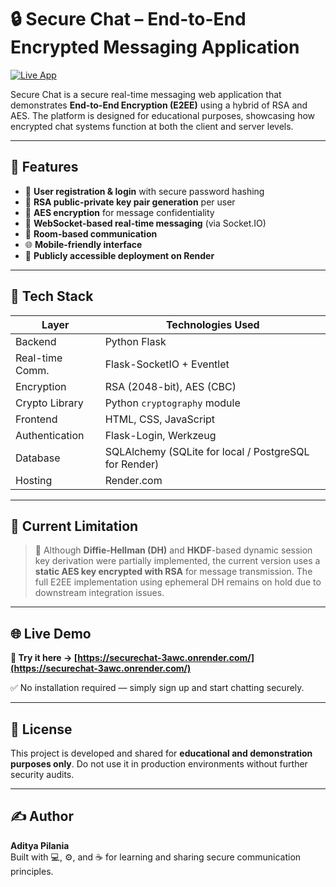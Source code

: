 # 🔒 Secure Chat – End-to-End Encrypted Messaging Application

[![Live App](https://img.shields.io/badge/Live%20Demo-SecureChat-blue?style=for-the-badge&logo=render)](https://securechat-3awc.onrender.com/)

Secure Chat is a secure real-time messaging web application that demonstrates **End-to-End Encryption (E2EE)** using a hybrid of RSA and AES. The platform is designed for educational purposes, showcasing how encrypted chat systems function at both the client and server levels.

---

## 📌 Features

- 🔐 **User registration & login** with secure password hashing
- 🔑 **RSA public-private key pair generation** per user
- 🧠 **AES encryption** for message confidentiality
- 📡 **WebSocket-based real-time messaging** (via Socket.IO)
- 🧾 **Room-based communication**
- 🌐 **Mobile-friendly interface**
- 🚀 **Publicly accessible deployment on Render**

---

## 🔧 Tech Stack

| Layer             | Technologies Used                        |
|------------------|-------------------------------------------|
| Backend           | Python Flask                             |
| Real-time Comm.   | Flask-SocketIO + Eventlet                |
| Encryption        | RSA (2048-bit), AES (CBC)                |
| Crypto Library    | Python `cryptography` module             |
| Frontend          | HTML, CSS, JavaScript                    |
| Authentication    | Flask-Login, Werkzeug                    |
| Database          | SQLAlchemy (SQLite for local / PostgreSQL for Render) |
| Hosting           | Render.com                               |

---

## 🚧 Current Limitation

> 🔸 Although **Diffie-Hellman (DH)** and **HKDF**-based dynamic session key derivation were partially implemented, the current version uses a **static AES key encrypted with RSA** for message transmission. The full E2EE implementation using ephemeral DH remains on hold due to downstream integration issues.

---

## 🌐 Live Demo

**🔗 Try it here → [https://securechat-3awc.onrender.com/](https://securechat-3awc.onrender.com/)**

✅ No installation required — simply sign up and start chatting securely.

---

## 📄 License

This project is developed and shared for **educational and demonstration purposes only**. Do not use it in production environments without further security audits.

---

## ✍️ Author

**Aditya Pilania**  
Built with 💻, ⚙️, and ☕ for learning and sharing secure communication principles.

